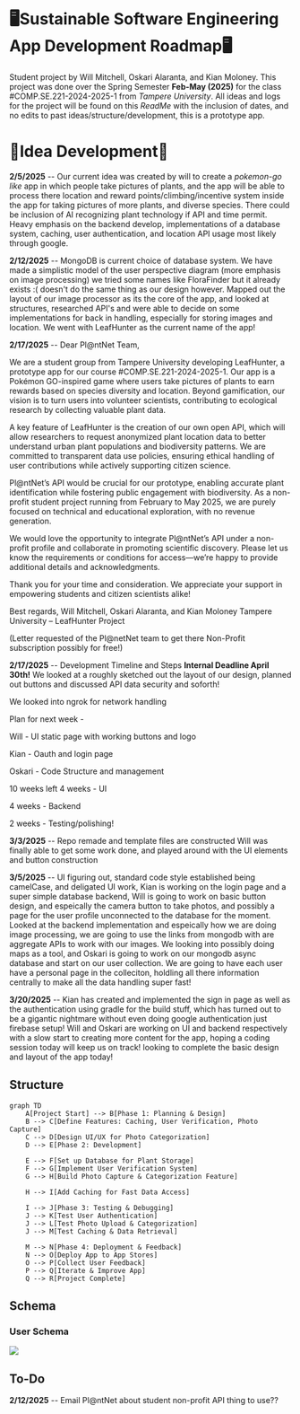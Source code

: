 # 🖥️Sustainable Software Engineering App Development Roadmap🖥️

Student project by Will Mitchell, Oskari Alaranta, and Kian Moloney. This project was done over the Spring Semester **Feb-May (2025)** for the class #COMP.SE.221-2024-2025-1 from *Tampere University*. All ideas and logs for the project will be found on this *ReadMe* with the inclusion of dates, and no edits to past ideas/structure/development, this is a prototype app.

# 🚀Idea Development🚀

 **2/5/2025** -- Our current idea was created by will to create a *pokemon-go like* app in which people take pictures of plants, and the app will be able to process there location and reward points/climbing/incentive system inside the app for taking pictures of more plants, and diverse species. There could be inclusion of AI recognizing plant technology if API and time permit. Heavy emphasis on the backend develop, implementations of a database system, caching, user authentication, and location API usage most likely through google. 

**2/12/2025** -- MongoDB is current choice of database system. We have made a simplistic model of the user perspective diagram (more emphasis on image processing) we tried some names like FloraFinder but it already exists :( doesn't do the same thing as our design however. Mapped out the layout of our image processor as its the core of the app, and looked at structures, researched API's and were able to decide on some implementations for back in handling, especially for storing images and location. We went with LeafHunter as the current name of the app!

**2/17/2025** -- Dear Pl@ntNet Team,

We are a student group from Tampere University developing LeafHunter, a prototype app for our course #COMP.SE.221-2024-2025-1. Our app is a Pokémon GO-inspired game where users take pictures of plants to earn rewards based on species diversity and location. Beyond gamification, our vision is to turn users into volunteer scientists, contributing to ecological research by collecting valuable plant data.

A key feature of LeafHunter is the creation of our own open API, which will allow researchers to request anonymized plant location data to better understand urban plant populations and biodiversity patterns. We are committed to transparent data use policies, ensuring ethical handling of user contributions while actively supporting citizen science.

Pl@ntNet’s API would be crucial for our prototype, enabling accurate plant identification while fostering public engagement with biodiversity. As a non-profit student project running from February to May 2025, we are purely focused on technical and educational exploration, with no revenue generation.

We would love the opportunity to integrate Pl@ntNet’s API under a non-profit profile and collaborate in promoting scientific discovery. Please let us know the requirements or conditions for access—we’re happy to provide additional details and acknowledgments.

Thank you for your time and consideration. We appreciate your support in empowering students and citizen scientists alike!

Best regards,
Will Mitchell, Oskari Alaranta, and Kian Moloney
Tampere University – LeafHunter Project

(Letter requested of the Pl@netNet team to get there Non-Profit subscription possibly for free!)

**2/17/2025** -- Development Timeline and Steps
**Internal Deadline April 30th!**
We looked at a roughly sketched out the layout of our design, planned out buttons and discussed API data security and soforth!    

We looked into ngrok for network handling

Plan for next week - 

Will - UI static page with working buttons and logo

Kian - Oauth and login page

Oskari - Code Structure and management

10 weeks left
4 weeks - UI

4 weeks - Backend

2 weeks - Testing/polishing!

**3/3/2025** -- Repo remade and template files are constructed
Will was finally able to get some work done, and played around with the UI elements and button construction

**3/5/2025** -- UI figuring out, standard code style established being camelCase, and deligated UI work, Kian is working on the login page and a super simple database backend, Will is going to work on basic button design, and espeically the camera button to take photos, and possibly a page for the user profile unconnected to the database for the moment. Looked at the backend implementation and espeically how we are doing image processing, we are going to use the links from mongodb with are aggregate APIs to work with our images. We looking into possibly doing maps as a tool, and Oskari is going to work on our mongodb async database and start on our user collection. We are going to have each user have a personal page in the colleciton, holdling all there information centrally to make all the data handling super fast!

**3/20/2025** -- Kian has created and implemented the sign in page as well as the authentication using gradle for the build stuff, which has turned out to be a gigantic nightmare without even doing google authentication just firebase setup! Will and Oskari are working on UI and backend respectively with a slow start to creating more content for the app, hoping a coding session today will keep us on track! looking to complete the basic design and layout of the app today!

## Structure
```mermaid
graph TD
    A[Project Start] --> B[Phase 1: Planning & Design]
    B --> C[Define Features: Caching, User Verification, Photo Capture]
    C --> D[Design UI/UX for Photo Categorization]
    D --> E[Phase 2: Development]
    
    E --> F[Set up Database for Plant Storage]
    F --> G[Implement User Verification System]
    G --> H[Build Photo Capture & Categorization Feature]

    H --> I[Add Caching for Fast Data Access]
    
    I --> J[Phase 3: Testing & Debugging]
    J --> K[Test User Authentication]
    J --> L[Test Photo Upload & Categorization]
    J --> M[Test Caching & Data Retrieval]
    
    M --> N[Phase 4: Deployment & Feedback]
    N --> O[Deploy App to App Stores]
    O --> P[Collect User Feedback]
    P --> Q[Iterate & Improve App]
    Q --> R[Project Complete]

```
## Schema
### User Schema
[![](https://mermaid.ink/img/pako:eNplUk1P3DAQ_StTnxYB6n0PVTeElkikSgm9dLMH40wSq45na4-FEOa_48R8SfjkmXnv6c2zH4WiHsVWwGDoXk3SMdyWnYV0dvs_Ht0Bzs-_xZZmhF3g6UuEYnONcoCrYBndSWczulhxzURMcCvvIlT7XDSOFHqv7XjIyGpBQqzqn0UBAzmYyHMawylck5KsycIN_g_oOUK5aSd9BKPtvzQ3r_Ok20uWd9Ij1GRHKouTrF5m9QtpjIddU8G95mnlR6g3S2MZQWO-W_6FvEBemHVm3iAHZz2oBaYt-KAW_0Mwsfy46gUZg2p1s-57uX_vvGx6mRXLV6e_A7qH2Ky5JgfSMnziZPEWeYnk61XKPcKPzGiZHPZQ2RTavOZwEGdixlToPr3h46LQCZ5wxk5s09ViYCdNJzr7lKAyMLUPVoktu4BnwlEYJ7EdpPGpCscUKZZajk7Ob92jtH-J3mvsdbJR51-jyA56FE_PhOjAtg?type=png)](https://mermaid.live/edit#pako:eNplUk1P3DAQ_StTnxYB6n0PVTeElkikSgm9dLMH40wSq45na4-FEOa_48R8SfjkmXnv6c2zH4WiHsVWwGDoXk3SMdyWnYV0dvs_Ht0Bzs-_xZZmhF3g6UuEYnONcoCrYBndSWczulhxzURMcCvvIlT7XDSOFHqv7XjIyGpBQqzqn0UBAzmYyHMawylck5KsycIN_g_oOUK5aSd9BKPtvzQ3r_Ok20uWd9Ij1GRHKouTrF5m9QtpjIddU8G95mnlR6g3S2MZQWO-W_6FvEBemHVm3iAHZz2oBaYt-KAW_0Mwsfy46gUZg2p1s-57uX_vvGx6mRXLV6e_A7qH2Ky5JgfSMnziZPEWeYnk61XKPcKPzGiZHPZQ2RTavOZwEGdixlToPr3h46LQCZ5wxk5s09ViYCdNJzr7lKAyMLUPVoktu4BnwlEYJ7EdpPGpCscUKZZajk7Ob92jtH-J3mvsdbJR51-jyA56FE_PhOjAtg)


## To-Do
**2/12/2025** -- Email Pl@ntNet about student non-profit API thing to use??
